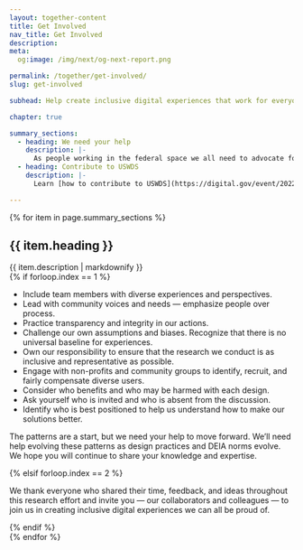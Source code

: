 ```yaml
---
layout: together-content
title: Get Involved
nav_title: Get Involved
description: 
meta:
  og:image: /img/next/og-next-report.png

permalink: /together/get-involved/
slug: get-involved

subhead: Help create inclusive digital experiences that work for everyone

chapter: true

summary_sections:
  - heading: We need your help
    description: |-
      As people working in the federal space we all need to advocate for inclusive experiences. We’re all learning together, but some specific actions you can take today include:
  - heading: Contribute to USWDS
    description: |-
      Learn [how to contribute to USWDS](https://digital.gov/event/2022/06/16/uswds-monthly-call-june-2022/). Agencies interested in participating in this process — or simply in learning more about the design system — can join us in our [public Slack channel (#uswds-public)](https://designsystem.digital.gov/about/community/), for [our monthly calls](https://digital.gov/events/), and in the [digital.gov communities of practice](https://digital.gov/communities/). We’re looking forward to hearing from you.

---
```


{% for item in page.summary_sections %}
  <section id="section-{{ forloop.index }}" class="together-section together-section--{{ item.title | downcase | replace: " ", "-" | remove: "’" }} {{ item.section_class }}">
    <div class="grid-container">
      <div class="grid-row">
        <div class="grid-col-12 tablet:grid-col-12">
          <div class="together-section__header">
            <h2 class="together-section__heading">{{ item.heading }}</h2>
          </div>
        </div>
        <div class="grid-col-12 tablet:grid-col-10 tablet:margin-left-auto together-section-description">
          {{ item.description | markdownify }}
        </div>
      </div>
      <div class="grid-row">
        <div class="grid-col-12">
          {% if forloop.index == 1 %}
          <div class="tablet:grid-offset-2 measure-4">
            <ul>
              <li>
                Include team members with diverse experiences and perspectives.
              </li>
              <li>
                Lead with community voices and needs  —  emphasize people over process.
              </li>
              <li>
                Practice transparency and integrity in our actions.
              </li>
              <li>
               Challenge our own assumptions and biases. Recognize that there is no universal baseline for experiences.
              </li>
              <li>
                Own our responsibility to ensure that the research we conduct is as inclusive and representative as possible.
              </li>
              <li>
               Engage with non-profits and community groups to identify, recruit, and fairly compensate diverse users.
              </li>
              <li>
                Consider who benefits and who may be harmed with each design.
              </li>
              <li>
                Ask yourself who is invited and who is absent from the discussion. 
              </li>
              <li>
                Identify who is best positioned to help us understand how to make our solutions better.
              </li>
            </ul>
            <p>
              The patterns are a start, but we need your help to move forward. We’ll need help evolving these patterns as design practices and DEIA norms evolve. We hope you will continue to share your knowledge and expertise.
            </p>
          </div>
          {% elsif forloop.index == 2 %}
          <div class="tablet:grid-offset-2 measure-4">
            <p>
              We thank everyone who shared their time, feedback, and ideas throughout this research effort and invite you — our collaborators and colleagues — to join us in creating inclusive digital experiences we can all be proud of.
            </p>
          </div>          
          {% endif %}
        </div>
      </div>
    </div>
  </section>
{% endfor %}



